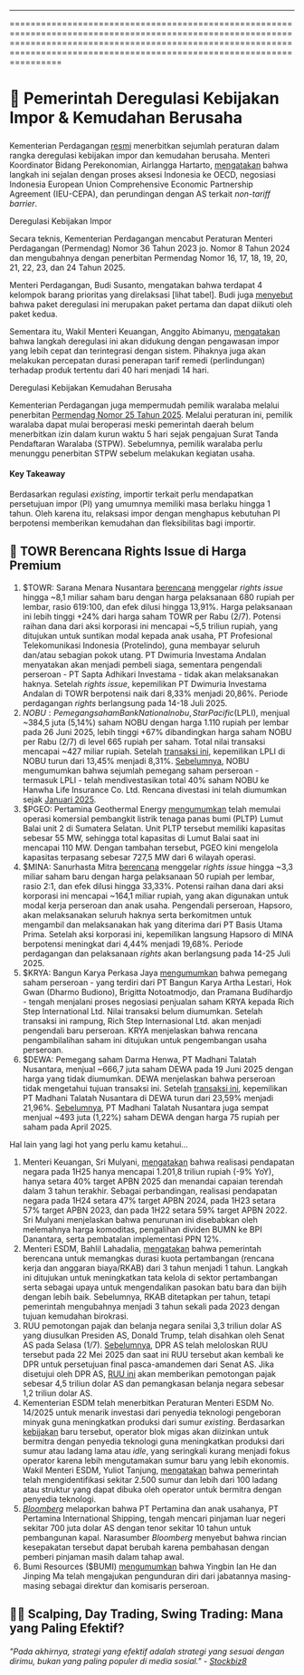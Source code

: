 ---

==================================================================================================================================================================================================================================

# 🧾 Pemerintah Deregulasi Kebijakan Impor & Kemudahan Berusaha

#####

#####

Kementerian Perdagangan [resmi](https://www.kemendag.go.id/berita/siaran-pers/pemerintah-umumkan-deregulasi-kebijakan-perdagangan-untuk-wujudkan-iklim-usaha-lebih-kondusif) menerbitkan sejumlah peraturan dalam rangka deregulasi kebijakan impor dan kemudahan berusaha. Menteri Koordinator Bidang Perekonomian, Airlangga Hartarto, [mengatakan](https://tirto.id/airlangga-sebut-relaksasi-lartas-tak-ganggu-penerimaan-negara-hdBY#:~:text=Pada%20saat%20yang,selaras%2C%E2%80%9D%20tukas%20Airlangga.) bahwa langkah ini sejalan dengan proses aksesi Indonesia ke OECD, negosiasi Indonesia European Union Comprehensive Economic Partnership Agreement (IEU-CEPA), dan perundingan dengan AS terkait _non-tariff barrier_.

Deregulasi Kebijakan Impor

Secara teknis, Kementerian Perdagangan mencabut Peraturan Menteri Perdagangan (Permendag) Nomor 36 Tahun 2023 jo. Nomor 8 Tahun 2024 dan mengubahnya dengan penerbitan Permendag Nomor 16, 17, 18, 19, 20, 21, 22, 23, dan 24 Tahun 2025.

Menteri Perdagangan, Budi Susanto, mengatakan bahwa terdapat 4 kelompok barang prioritas yang direlaksasi \[lihat tabel\]. Budi juga [menyebut](https://www.youtube.com/watch?v=Mx4cf88nQI8) bahwa paket deregulasi ini merupakan paket pertama dan dapat diikuti oleh paket kedua.

Sementara itu, Wakil Menteri Keuangan, Anggito Abimanyu, [mengatakan](https://www.kemenkeu.go.id/informasi-publik/publikasi/berita-utama/Deregulasi-Impor) bahwa langkah deregulasi ini akan didukung dengan pengawasan impor yang lebih cepat dan terintegrasi dengan sistem. Pihaknya juga akan melakukan percepatan durasi penerapan tarif remedi (perlindungan) terhadap produk tertentu dari 40 hari menjadi 14 hari.

Deregulasi Kebijakan Kemudahan Berusaha

Kementerian Perdagangan juga mempermudah pemilik waralaba melalui penerbitan [Permendag Nomor 25 Tahun 2025](https://jdih.kemendag.go.id/peraturan/peraturan-menteri-perdagangan-republik-indonesia-nomor-25-tahun-2025-tentang-tata-cara-penerbitan-surat-tanda-pendaftaran-waralaba-oleh-pemerintah-daerah-1). Melalui peraturan ini, pemilik waralaba dapat mulai beroperasi meski pemerintah daerah belum menerbitkan izin dalam kurun waktu 5 hari sejak pengajuan Surat Tanda Pendaftaran Waralaba (STPW). Sebelumnya, pemilik waralaba perlu menunggu penerbitan STPW sebelum melakukan kegiatan usaha.

#### Key Takeaway

Berdasarkan regulasi _existing_, importir terkait perlu mendapatkan persetujuan impor (PI) yang umumnya memiliki masa berlaku hingga 1 tahun. Oleh karena itu, relaksasi impor dengan menghapus kebutuhan PI berpotensi memberikan kemudahan dan fleksibilitas bagi importir.

## 📶 TOWR Berencana Rights Issue di Harga Premium

1.  $TOWR: Sarana Menara Nusantara [berencana](https://www.idx.co.id/StaticData/NewsAndAnnouncement/ANNOUNCEMENTSTOCK/From_EREP/202507/c962da3ded_a6c083415b.pdf) menggelar _rights issue_ hingga ~8,1 miliar saham baru dengan harga pelaksanaan 680 rupiah per lembar, rasio 619:100, dan efek dilusi hingga 13,91%. Harga pelaksanaan ini lebih tinggi +24% dari harga saham TOWR per Rabu (2/7). Potensi raihan dana dari aksi korporasi ini mencapai ~5,5 triliun rupiah, yang ditujukan untuk suntikan modal kepada anak usaha, PT Profesional Telekomunikasi Indonesia (Protelindo), guna membayar seluruh dan/atau sebagian pokok utang. PT Dwimuria Investama Andalan menyatakan akan menjadi pembeli siaga, sementara pengendali perseroan - PT Sapta Adhikari Investama - tidak akan melaksanakan haknya. Setelah _rights issue_, kepemilikan PT Dwimuria Investama Andalan di TOWR berpotensi naik dari 8,33% menjadi 20,86%. Periode perdagangan _rights_ berlangsung pada 14-18 Juli 2025.
2.  $NOBU: Pemegang saham Bank Nationalnobu, Star Pacific ($LPLI), menjual ~384,5 juta (5,14%) saham NOBU dengan harga 1.110 rupiah per lembar pada 26 Juni 2025, lebih tinggi +67% dibandingkan harga saham NOBU per Rabu (2/7) di level 665 rupiah per saham. Total nilai transaksi mencapai ~427 miliar rupiah. Setelah [transaksi ini](https://www.idx.co.id/StaticData/NewsAndAnnouncement/ANNOUNCEMENTSTOCK/From_EREP/202507/cf54c43f0c_e76dda89ec.pdf), kepemilikan LPLI di NOBU turun dari 13,45% menjadi 8,31%. [Sebelumnya](https://www.idx.co.id/StaticData/NewsAndAnnouncement/ANNOUNCEMENTSTOCK/From_EREP/202507/c53785f824_1cdb817056.pdf), NOBU mengumumkan bahwa sejumlah pemegang saham perseroan - termasuk LPLI - telah mendivestasikan total 40% saham NOBU ke Hanwha Life Insurance Co. Ltd. Rencana divestasi ini telah diumumkan sejak [Januari 2025](https://www.idx.co.id/StaticData/NewsAndAnnouncement/ANNOUNCEMENTSTOCK/From_EREP/202501/31dccdc148_f4965da994.pdf).
3.  $PGEO: Pertamina Geothermal Energy [mengumumkan](https://www.idx.co.id/StaticData/NewsAndAnnouncement/ANNOUNCEMENTSTOCK/From_EREP/202507/34bd50fd45_086c5f441c.pdf) telah memulai operasi komersial pembangkit listrik tenaga panas bumi (PLTP) Lumut Balai unit 2 di Sumatera Selatan. Unit PLTP tersebut memiliki kapasitas sebesar 55 MW, sehingga total kapasitas di Lumut Balai saat ini mencapai 110 MW. Dengan tambahan tersebut, PGEO kini mengelola kapasitas terpasang sebesar 727,5 MW dari 6 wilayah operasi.
4.  $MINA: Sanurhasta Mitra [berencana](https://www.idx.co.id/StaticData/NewsAndAnnouncement/ANNOUNCEMENTSTOCK/From_EREP/202507/7e9e827a95_69ff31cbfd.pdf) menggelar _rights issue_ hingga ~3,3 miliar saham baru dengan harga pelaksanaan 50 rupiah per lembar, rasio 2:1, dan efek dilusi hingga 33,33%. Potensi raihan dana dari aksi korporasi ini mencapai ~164,1 miliar rupiah, yang akan digunakan untuk modal kerja perseroan dan anak usaha. Pengendali perseroan, Hapsoro, akan melaksanakan seluruh haknya serta berkomitmen untuk mengambil dan melaksanakan hak yang diterima dari PT Basis Utama Prima. Setelah aksi korporasi ini, kepemilikan langsung Hapsoro di MINA berpotensi meningkat dari 4,44% menjadi 19,68%. Periode perdagangan dan pelaksanaan _rights_ akan berlangsung pada 14-25 Juli 2025.
5.  $KRYA: Bangun Karya Perkasa Jaya [mengumumkan](https://www.idx.co.id/StaticData/NewsAndAnnouncement/ANNOUNCEMENTSTOCK/From_EREP/202507/90809e41d8_523afe728f.pdf) bahwa pemegang saham perseroan - yang terdiri dari PT Bangun Karya Artha Lestari, Hok Gwan (Dharmo Budiono), Brigitta Notoatmodjo, dan Pramana Budihardjo - tengah menjalani proses negosiasi penjualan saham KRYA kepada Rich Step International Ltd. Nilai transaksi belum diumumkan. Setelah transaksi ini rampung, Rich Step Internasional Ltd. akan menjadi pengendali baru perseroan. KRYA menjelaskan bahwa rencana pengambilalihan saham ini ditujukan untuk pengembangan usaha perseroan.
6.  $DEWA: Pemegang saham Darma Henwa, PT Madhani Talatah Nusantara, menjual ~666,7 juta saham DEWA pada 19 Juni 2025 dengan harga yang tidak diumumkan. DEWA menjelaskan bahwa perseroan tidak mengetahui tujuan transaksi ini. Setelah [transaksi ini](https://www.idx.co.id/StaticData/NewsAndAnnouncement/ANNOUNCEMENTSTOCK/From_EREP/202507/7a7ad7576e_30f790cbf7.pdf), kepemilikan PT Madhani Talatah Nusantara di DEWA turun dari 23,59% menjadi 21,96%. [Sebelumnya](https://snips.stockbit.com/snips-terbaru/ekonomi-ri-487-yoy-pada-1q25-terlemah-sejak-3q21#:~:text=Pemegang%20saham%20Darma,24%2C81%25%20menjadi%2023%2C59%25.), PT Madhani Talatah Nusantara juga sempat menjual ~493 juta (1,22%) saham DEWA dengan harga 75 rupiah per saham pada April 2025.

Hal lain yang lagi hot yang perlu kamu ketahui...

1.  Menteri Keuangan, Sri Mulyani, [mengatakan](https://www.bloombergtechnoz.com/detail-news/75845/pendapatan-negara-tengah-2025-rp1-201-t-terendah-dalam-3-tahun) bahwa realisasi pendapatan negara pada 1H25 hanya mencapai 1.201,8 triliun rupiah (\-9% YoY), hanya setara 40% target APBN 2025 dan menandai capaian terendah dalam 3 tahun terakhir. Sebagai perbandingan, realisasi pendapatan negara pada 1H24 setara 47% target APBN 2024, pada 1H23 setara 57% target APBN 2023, dan pada 1H22 setara 59% target APBN 2022. Sri Mulyani menjelaskan bahwa penurunan ini disebabkan oleh melemahnya harga komoditas, pengalihan dividen BUMN ke BPI Danantara, serta pembatalan implementasi PPN 12%.
2.  Menteri ESDM, Bahlil Lahadalia, [mengatakan](https://www.reuters.com/markets/commodities/indonesia-plans-cut-mining-quota-period-back-one-year-minister-says-2025-07-02/) bahwa pemerintah berencana untuk memangkas durasi kuota pertambangan (rencana kerja dan anggaran biaya/RKAB) dari 3 tahun menjadi 1 tahun. Langkah ini ditujukan untuk meningkatkan tata kelola di sektor pertambangan serta sebagai upaya untuk mengendalikan pasokan batu bara dan bijih dengan lebih baik. Sebelumnya, RKAB ditetapkan per tahun, tetapi pemerintah mengubahnya menjadi 3 tahun sekali pada 2023 dengan tujuan kemudahan birokrasi.
3.  RUU pemotongan pajak dan belanja negara senilai 3,3 triliun dolar AS yang diusulkan Presiden AS, Donald Trump, telah disahkan oleh Senat AS pada Selasa (1/7). [Sebelumnya](https://www.reuters.com/world/us/us-house-republicans-set-pre-dawn-votes-get-trump-tax-bill-over-finish-line-2025-05-22/), DPR AS telah meloloskan RUU tersebut pada 22 Mei 2025 dan saat ini RUU tersebut akan kembali ke DPR untuk persetujuan final pasca-amandemen dari Senat AS. Jika disetujui oleh DPR AS, [RUU ini](https://www.bloomberg.com/news/articles/2025-07-01/trump-s-one-big-beautiful-bill-passes-senate-as-republicans-notch-tax-win) akan memberikan pemotongan pajak sebesar 4,5 triliun dolar AS dan pemangkasan belanja negara sebesar 1,2 triliun dolar AS.
4.  Kementerian ESDM telah menerbitkan Peraturan Menteri ESDM No. 14/2025 untuk menarik investasi dari penyedia teknologi pengeboran minyak guna meningkatkan produksi dari sumur _existing_. Berdasarkan [kebijakan](https://www.esdm.go.id/id/media-center/arsip-berita/tingkatkan-lifting-nasional-kementerian-esdm-terbitkan-aturan-kerja-sama-migas-baru) baru tersebut, operator blok migas akan diizinkan untuk bermitra dengan penyedia teknologi guna meningkatkan produksi dari sumur atau ladang lama atau _idle_, yang seringkali kurang menjadi fokus operator karena lebih mengutamakan sumur baru yang lebih ekonomis. Wakil Menteri ESDM, Yuliot Tanjung, [mengatakan](https://www.reuters.com/business/energy/indonesia-seeks-attract-new-technology-oil-drilling-2025-07-01/) bahwa pemerintah telah mengidentifikasi sekitar 2.500 sumur dan lebih dari 100 ladang atau struktur yang dapat dibuka oleh operator untuk bermitra dengan penyedia teknologi.
5.  _[Bloomberg](https://www.bloomberg.com/news/articles/2025-07-02/indonesia-s-pertamina-seeks-700-million-loan-to-build-vessels)_ melaporkan bahwa PT Pertamina dan anak usahanya, PT Pertamina International Shipping, tengah mencari pinjaman luar negeri sekitar 700 juta dolar AS dengan tenor sekitar 10 tahun untuk pembangunan kapal. Narasumber _Bloomberg_ menyebut bahwa rincian kesepakatan tersebut dapat berubah karena pembahasan dengan pemberi pinjaman masih dalam tahap awal.
6.  Bumi Resources ($BUMI) [mengumumkan](https://www.idx.co.id/StaticData/NewsAndAnnouncement/ANNOUNCEMENTSTOCK/From_EREP/202507/838eea91fa_29a698f809.pdf) bahwa Yingbin Ian He dan Jinping Ma telah mengajukan pengunduran diri dari jabatannya masing-masing sebagai direktur dan komisaris perseroan.

## 🙋‍♂️ Scalping, Day Trading, Swing Trading: Mana yang Paling Efektif?

###### _"Pada akhirnya, strategi yang efektif adalah strategi yang sesuai dengan dirimu, bukan yang paling populer di media sosial." -_ _[Stockbiz8](https://stockbit.com/Stockbiz8)_

#####
